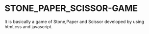 # STONE_PAPER_SCISSOR-GAME


It is basically a game of Stone,Paper and Scissor developed by using html,css and javascript.
